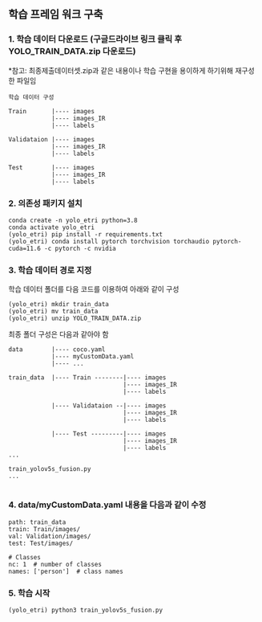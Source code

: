 ## 학습 프레임 워크 구축 

### 1. 학습 데이터 다운로드 (구글드라이브 링크 클릭 후 YOLO_TRAIN_DATA.zip 다운로드)
*참고: 최종제출데이터셋.zip과 같은 내용이나 학습 구현을 용이하게 하기위해 재구성한 파일임
```
학습 데이터 구성

Train       |---- images
            |---- images_IR
            |---- labels

Validataion |---- images
            |---- images_IR
            |---- labels

Test        |---- images
            |---- images_IR
            |---- labels
```

### 2. 의존성 패키지 설치
```
conda create -n yolo_etri python=3.8
conda activate yolo_etri
(yolo_etri) pip install -r requirements.txt
(yolo_etri) conda install pytorch torchvision torchaudio pytorch-cuda=11.6 -c pytorch -c nvidia

```

### 3. 학습 데이터 경로 지정

학습 데이터 폴더를 다음 코드를 이용하여 아래와 같이 구성
```
(yolo_etri) mkdir train_data 
(yolo_etri) mv train_data
(yolo_etri) unzip YOLO_TRAIN_DATA.zip
```

최종 폴더 구성은 다음과 같아야 함
```
data        |---- coco.yaml
            |---- myCustomData.yaml
            |---- ...

train_data  |---- Train --------|---- images
                                |---- images_IR
                                |---- labels

            |---- Validataion --|---- images
                                |---- images_IR
                                |---- labels
            
            |---- Test ---------|---- images
                                |---- images_IR
                                |---- labels
...

train_yolov5s_fusion.py
...


```
### 4. data/myCustomData.yaml 내용을 다음과 같이 수정
```
path: train_data
train: Train/images/
val: Validation/images/
test: Test/images/

# Classes
nc: 1  # number of classes
names: ['person']  # class names
```

### 5. 학습 시작
```
(yolo_etri) python3 train_yolov5s_fusion.py
```


